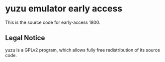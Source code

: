 yuzu emulator early access
=============

This is the source code for early-access 1800.

## Legal Notice

yuzu is a GPLv2 program, which allows fully free redistribution of its source code.